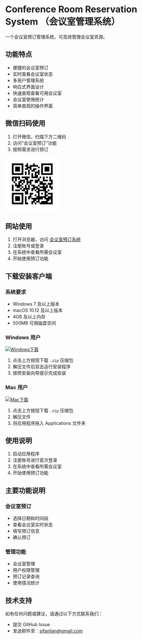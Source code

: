 # Conference Room Reservation System （会议室管理系统）

一个会议室预订管理系统，可高效管理会议室资源。

## 功能特点

- 便捷的会议室预订
- 实时查看会议室状态
- 多用户管理系统
- 响应式界面设计
- 快速直观查看可用会议室
- 会议室使用统计
- 简单直观的操作界面

## 微信扫码使用

1. 打开微信，扫描下方二维码
2. 访问“会议室预订”功能
3. 按照需求进行预订

<img src="Releases/qrcode.png" alt="微信二维码" width="170">

## 网站使用

1. 打开浏览器，访问 [会议室预订系统](https://sifanlian.me)
2. 注册账号或登录
3. 在系统中查看所需会议室
4. 开始使用预订功能

## 下载安装客户端

### 系统要求

- Windows 7 及以上版本
- macOS 10.12 及以上版本
- 4GB 及以上内存
- 500MB 可用磁盘空间

### Windows 用户

[![Windows下载](https://img.shields.io/badge/Windows-下载程序包-blue?style=for-the-badge&logo=windows)](https://raw.githubusercontent.com/Dhgaj/Conference-Room-Reservation-System/refs/heads/main/Releases/会议室预订系统Setup1.0.0.exe.zip)

1. 点击上方按钮下载 `.zip` 压缩包
2. 解压文件后双击运行安装程序
3. 按照安装向导提示完成安装

### Mac 用户

[![Mac下载](https://img.shields.io/badge/MacOS-下载程序包-blue?style=for-the-badge&logo=apple)](https://raw.githubusercontent.com/Dhgaj/Conference-Room-Reservation-System/refs/heads/main/Releases/会议室预订系统.zip)

1. 点击上方按钮下载 `.zip` 压缩包
2. 解压文件
3. 将应用程序拖入 Applications 文件夹

## 使用说明

1. 启动应用程序
2. 注册账号进行首次登录
3. 在系统中查看所需会议室
4. 开始使用预订功能

## 主要功能说明

### 会议室预订

- 选择日期和时间段
- 查看会议室实时状态
- 填写预订信息
- 确认预订

### 管理功能

- 会议室管理
- 用户权限管理
- 预订记录查询
- 使用情况统计

## 技术支持

如有任何问题或建议，请通过以下方式联系我们：

- 提交 GitHub Issue
- 发送邮件至：sifanlian@gmail.com
